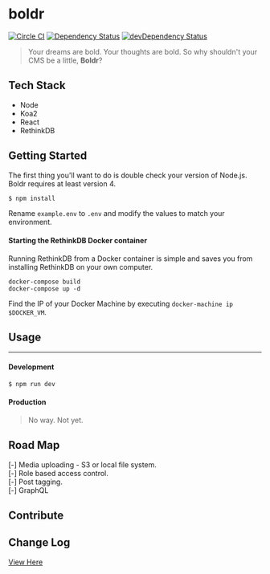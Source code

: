 boldr
====
[![Circle CI](https://circleci.com/gh/strues/boldr.svg?style=svg)](https://circleci.com/gh/strues/boldr)
[![Dependency Status][david-badge]][david]
[![devDependency Status][david-dev-badge]][david-dev]

> Your dreams are bold. Your thoughts are bold. So why shouldn't your CMS be a little, **Boldr**?

## Tech Stack

* Node
* Koa2
* React
* RethinkDB

## Getting Started
The first thing you'll want to do is double check your version of Node.js. Boldr requires at least version 4.

```bash
$ npm install
```

Rename `example.env` to `.env`  and modify the values to match your environment.

#### Starting the RethinkDB Docker container
Running RethinkDB from a Docker container is simple and saves you from installing RethinkDB on your own computer.

`docker-compose build`  
`docker-compose up -d`

Find the IP of your Docker Machine by executing `docker-machine ip $DOCKER_VM`.

## Usage
--------

#### Development

```bash
$ npm run dev
```

#### Production
> No way. Not yet.


## Road Map
  [-] Media uploading - S3 or local file system.  
  [-] Role based access control.  
  [-] Post tagging.  
  [-] GraphQL

## Contribute

## Change Log
[View Here](Changelog.md)

[david-badge]: http://img.shields.io/david/strues/boldr.svg?style=flat
[david-dev-badge]: http://img.shields.io/david/dev/strues/boldr.svg?style=flat

[david]: https://david-dm.org/strues/boldr
[david-dev]: https://david-dm.org/strues/boldr#info=devDependencies

